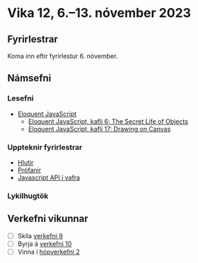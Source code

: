 # Vika 12, 6.–13. nóvember 2023

## Fyrirlestrar

Koma inn eftir fyrirlestur 6. nóvember.

## Námsefni

### Lesefni

- [Eloquent JavaScript](https://eloquentjavascript.net/)
  - [Eloquent JavaScript, kafli 6: The Secret Life of Objects](https://eloquentjavascript.net/06_object.html)
  - [Eloquent JavaScript, kafli 17: Drawing on Canvas](https://eloquentjavascript.net/17_canvas.html)

### Uppteknir fyrirlestrar

- [Hlutir](../namsefni/38.objects/)
- [Prófanir](../namsefni/39.testing/)
- [Javascript API í vafra](../namsefni/40.html5/)

### Lykilhugtök

## Verkefni vikunnar

- [ ] Skila [verkefni 9](https://github.com/vefforritun/vef1-2023-v9)
- [ ] Byrja á [verkefni 10](https://github.com/vefforritun/vef1-2023-v10)
- [ ] Vinna í [hópverkefni 2](https://github.com/vefforritun/vef1-2023-h2)
